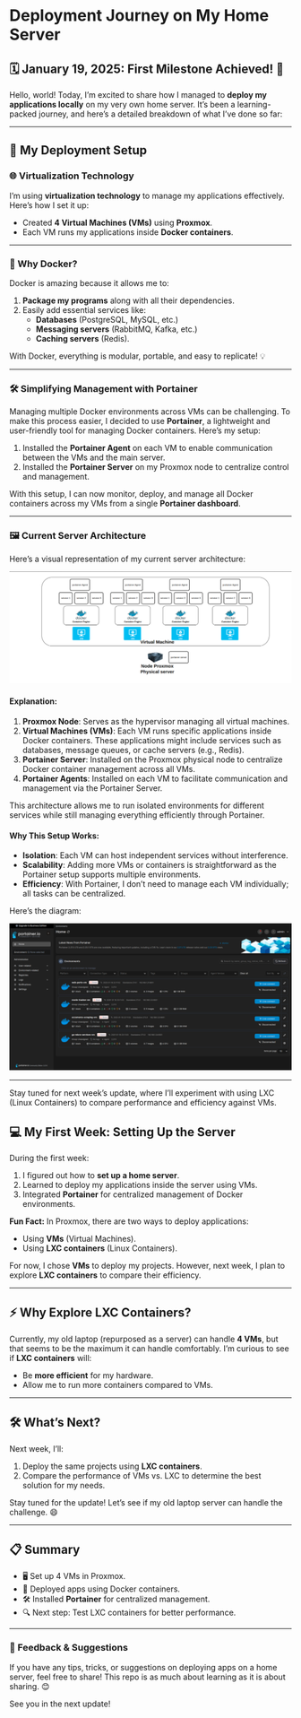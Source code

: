 # Deployment Journey on My Home Server

## 🗓️ January 19, 2025: First Milestone Achieved! 🎉

Hello, world! Today, I’m excited to share how I managed to **deploy my applications locally** on my very own home server. It’s been a learning-packed journey, and here’s a detailed breakdown of what I’ve done so far:

---

## 🚀 My Deployment Setup

### 🌐 Virtualization Technology
I’m using **virtualization technology** to manage my applications effectively. Here’s how I set it up:
- Created **4 Virtual Machines (VMs)** using **Proxmox**.
- Each VM runs my applications inside **Docker containers**.

---

### 🐳 Why Docker?  
Docker is amazing because it allows me to:
1. **Package my programs** along with all their dependencies.
2. Easily add essential services like:
   - **Databases** (PostgreSQL, MySQL, etc.)
   - **Messaging servers** (RabbitMQ, Kafka, etc.)
   - **Caching servers** (Redis).

With Docker, everything is modular, portable, and easy to replicate! 💡

---
### 🛠️ Simplifying Management with Portainer

Managing multiple Docker environments across VMs can be challenging. To make this process easier, I decided to use **Portainer**, a lightweight and user-friendly tool for managing Docker containers. Here’s my setup:  

1. Installed the **Portainer Agent** on each VM to enable communication between the VMs and the main server.  
2. Installed the **Portainer Server** on my Proxmox node to centralize control and management.  

With this setup, I can now monitor, deploy, and manage all Docker containers across my VMs from a single **Portainer dashboard**.  

---

### 🖼️ Current Server Architecture

Here’s a visual representation of my current server architecture:  

![Server Architecture Diagram](../images/server-architecture-week-1.png)  

#### Explanation:
1. **Proxmox Node**: Serves as the hypervisor managing all virtual machines.  
2. **Virtual Machines (VMs)**: Each VM runs specific applications inside Docker containers. These applications might include services such as databases, message queues, or cache servers (e.g., Redis).  
3. **Portainer Server**: Installed on the Proxmox physical node to centralize Docker container management across all VMs.  
4. **Portainer Agents**: Installed on each VM to facilitate communication and management via the Portainer Server.  

This architecture allows me to run isolated environments for different services while still managing everything efficiently through Portainer.  

#### Why This Setup Works:
- **Isolation**: Each VM can host independent services without interference.  
- **Scalability**: Adding more VMs or containers is straightforward as the Portainer setup supports multiple environments.  
- **Efficiency**: With Portainer, I don’t need to manage each VM individually; all tasks can be centralized.  

Here’s the diagram:  

![Portainer Main Dashboard](../images/portainer.png)  

---  
Stay tuned for next week’s update, where I’ll experiment with using LXC (Linux Containers) to compare performance and efficiency against VMs.  


## 💻 My First Week: Setting Up the Server

During the first week:
1. I figured out how to **set up a home server**.
2. Learned to deploy my applications inside the server using VMs.  
3. Integrated **Portainer** for centralized management of Docker environments.

**Fun Fact:** In Proxmox, there are two ways to deploy applications:
- Using **VMs** (Virtual Machines).
- Using **LXC containers** (Linux Containers).

For now, I chose **VMs** to deploy my projects. However, next week, I plan to explore **LXC containers** to compare their efficiency.

---

## ⚡ Why Explore LXC Containers?

Currently, my old laptop (repurposed as a server) can handle **4 VMs**, but that seems to be the maximum it can handle comfortably. I’m curious to see if **LXC containers** will:
- Be **more efficient** for my hardware.
- Allow me to run more containers compared to VMs.

---

## 🛠️ What’s Next?

Next week, I’ll:
1. Deploy the same projects using **LXC containers**.
2. Compare the performance of VMs vs. LXC to determine the best solution for my needs.

Stay tuned for the update! Let’s see if my old laptop server can handle the challenge. 😄

---

## 📋 Summary
- 🖥️ Set up 4 VMs in Proxmox.
- 🐳 Deployed apps using Docker containers.
- 🛠️ Installed **Portainer** for centralized management.
- 🔍 Next step: Test LXC containers for better performance.

---

### 🌟 Feedback & Suggestions
If you have any tips, tricks, or suggestions on deploying apps on a home server, feel free to share! This repo is as much about learning as it is about sharing. 😊

See you in the next update!
